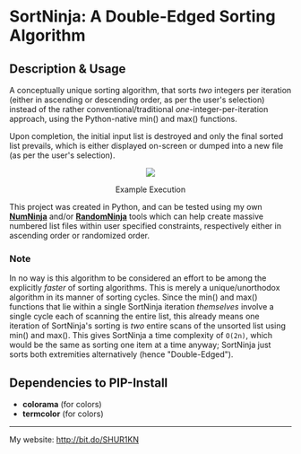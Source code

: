 ﻿# SortNinja: A Double-Edged Sorting Algorithm

## Description & Usage
A conceptually unique sorting algorithm, that sorts *two* integers per iteration (either in ascending or descending order, as per the user's selection) instead of the rather conventional/traditional *one*-integer-per-iteration approach, using the Python-native min() and max() functions.

Upon completion, the initial input list is destroyed and only the final sorted list prevails, which is either displayed on-screen or dumped into a new file (as per the user's selection).

<div align="center">
<img src="https://raw.githubusercontent.com/SHUR1K-N/SortNinja-Double-Edged-Sort/master/Images/Example.png" >
<p>Example Execution</p>
</div>

This project was created in Python, and can be tested using my own [**NumNinja**](https://github.com/SHUR1K-N/NumNinja-Number-Dictionary-Generator) and/or [**RandomNinja**](https://github.com/SHUR1K-N/RNumNinja-Random-Number-File-Generator) tools which can help create massive numbered list files within user specified constraints, respectively either in ascending order or randomized order.

### Note
In no way is this algorithm to be considered an effort to be among the explicitly *faster* of sorting algorithms. This is merely a unique/unorthodox algorithm in its manner of sorting cycles. Since the min() and max() functions that lie within a single SortNinja iteration *themselves* involve a single cycle each of scanning the entire list, this already means one iteration of SortNinja's sorting is *two* entire scans of the unsorted list using min() and max(). This gives SortNinja a time complexity of `O(2n)`, which would be the same as sorting one item at a time anyway; SortNinja just sorts both extremities alternatively (hence "Double-Edged").


## Dependencies to PIP-Install
- **colorama** (for colors)
- **termcolor** (for colors)

------------

My website: http://bit.do/SHUR1KN
